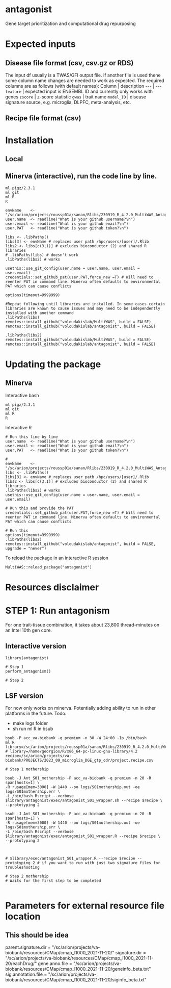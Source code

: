 # antagonist
Gene target prioritization and computational drug repurposing


# Expected inputs 

## Disease file format (csv, csv.gz or RDS)
The input df usually is a TWAS/GFI output file. If another file is used thene some column name changes are needed to work as expected. The required columns are as follows (with default names):
Column      | description
---         | ---
`feature`   | expected input is ENSEMBL ID and currently only works with genes
`zscore`    | z-score statistic
`gwas`      | trait name
`model_ID`  | disease signature source, e.g. microglia, DLPFC, meta-analysis, etc.

## Recipe file format (csv)

# Installation

## Local

## Minerva (interactive), run the code line by line.
```
ml pigz/2.3.1
ml git
ml R
R

envName    <- "/sc/arion/projects/roussp01a/sanan/Rlibs/230919_R_4.2.0_MultiWAS_Antagonist"
user.name  <- readline("What is your github username?\n")
user.email <- readline("What is your github email?\n")
user.PAT   <- readline("What is your github token?\n")

libs <- .libPaths()
libs[3] <- envName # replaces user path /hpc/users/[user]/.Rlib
libs2 <- libs[c(3,1)] # excludes bioconductor (2) and shared R libraries 
# .libPaths(libs) # doesn't work
.libPaths(libs2) # works

usethis::use_git_config(user.name = user.name, user.email = user.email)
credentials::set_github_pat(user.PAT,force_new =T) # Will need to reenter PAT in command line. Minerva often defaults to environmental PAT which can cause conflicts

options(timeout=9999999)

#Repeat following until libraries are installed. In some cases certain libraries are known to cause issues and may need to be independently installed with another command
.libPaths(libs)
remotes::install_github("voloudakislab/MultiWAS", build = FALSE)
remotes::install_github("voloudakislab/antagonist", build = FALSE)

.libPaths(libs2)
remotes::install_github("voloudakislab/MultiWAS", build = FALSE)
remotes::install_github("voloudakislab/antagonist", build = FALSE)
```

# Updating the package

## Minerva
Interactive bash
```
ml pigz/2.3.1
ml git
ml R
R
```
Interactive R
```
# Run this line by line
user.name  <- readline("What is your github username?\n")
user.email <- readline("What is your github email?\n")
user.PAT   <- readline("What is your github token?\n")

# 
envName    <- "/sc/arion/projects/roussp01a/sanan/Rlibs/230919_R_4.2.0_MultiWAS_Antagonist"
libs <- .libPaths()
libs[3] <- envName # replaces user path /hpc/users/[user]/.Rlib
libs2 <- libs[c(3,1)] # excludes bioconductor (2) and shared R libraries 
.libPaths(libs2) # works
usethis::use_git_config(user.name = user.name, user.email = user.email)

# Run this and provide the PAT
credentials::set_github_pat(user.PAT,force_new =T) # Will need to reenter PAT in command line. Minerva often defaults to environmental PAT which can cause conflicts

# Run this
options(timeout=9999999)
.libPaths(libs2)
remotes::install_github("voloudakislab/antagonist", build = FALSE, upgrade = "never")
```
To reload the package in an interactive R session
```
MultiWAS::reload_package("antagonist")
```

# Resources disclaimer




# STEP 1: Run antagonism
For one trait-tissue combination, it takes about 23,800 thread-minutes on an Intel 10th gen core.
## Interactive version
```
library(antagonist)

# Step 1
perform_antagonism()

# Step 2
```
## LSF version
For now only works on minerva. Potentially adding ability to run in other platforms in the future.
Todo:
- make logs folder
- sh run ml R in bsub

```
bsub -P acc_va-biobank -q premium -n 30 -W 24:00 -Ip /bin/bash
ml R
library=/sc/arion/projects/roussp01a/sanan/Rlibs/230919_R_4.2.0_MultiWAS_Antagonist
# library=/home/georgios/R/x86_64-pc-linux-gnu-library/4.2
recipe=/sc/arion/projects/va-biobank/PROJECTS/2023_09_microglia_DGE_gtp_cdr/project.recipe.csv

# Step 1 mothership

bsub -J Ant_S01_mothership -P acc_va-biobank -q premium -n 20 -R span[hosts=1] \
-R rusage[mem=3000] -W 1440 --oo logs/S01mothership.out -oe logs/S01mothership.err \
-L /bin/bash Rscript --verbose $library/antagonist/exec/antagonist_S01_wrapper.sh --recipe $recipe \
--prototyping 2

bsub -J Ant_S01_mothership -P acc_va-biobank -q premium -n 20 -R span[hosts=1] \
-R rusage[mem=3000] -W 1440 --oo logs/S01mothership.out -oe logs/S01mothership.err \
-L /bin/bash Rscript --verbose $library/antagonist/exec/antagonist_S01_wrapper.R --recipe $recipe \
--prototyping 2



# $library/exec/antagonist_S01_wrapper.R --recipe $recipe --prototyping 2 # if you want to run with just two signature files for troubleshooting

# Step 2 mothership
# Waits for the first step to be completed


```



# Parameters for external resource file location
## This should be idea
parent.signature.dir = "/sc/arion/projects/va-biobank/resources/CMap/cmap_l1000_2021-11-20/"
signature.dir        = "/sc/arion/projects/va-biobank/resources/CMap/cmap_l1000_2021-11-20/eachDrug/"
gene.anno.file       = "/sc/arion/projects/va-biobank/resources/CMap/cmap_l1000_2021-11-20/geneinfo_beta.txt"
sig.annotation.file  = "/sc/arion/projects/va-biobank/resources/CMap/cmap_l1000_2021-11-20/siginfo_beta.txt"
